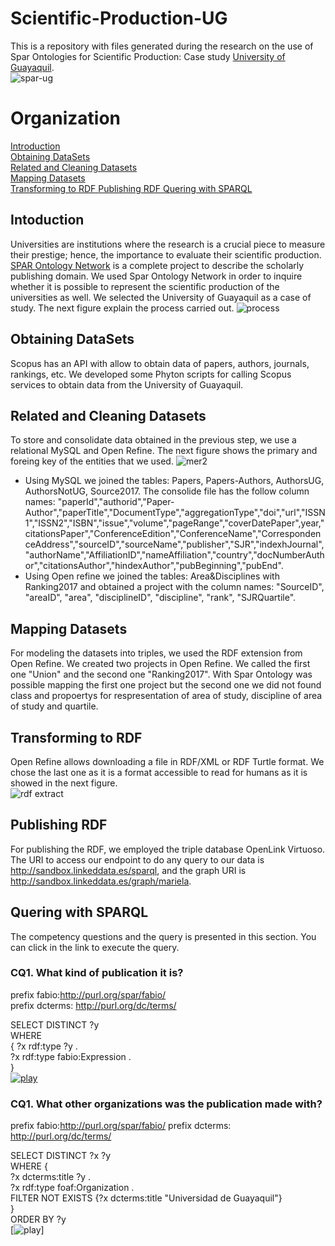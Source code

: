 # Scientific-Production-UG
This is a repository with files generated during the research on the use of Spar Ontologies for Scientific Production: Case study [University of Guayaquil](http://www.ug.edu.ec).  
![spar-ug](https://user-images.githubusercontent.com/43136359/47797390-86829280-dd26-11e8-874f-42f4c4fa83b6.JPG)  
# Organization
[Introduction](#Introduction)  
[Obtaining DataSets ](#Obtaining-DataSets)  
[Related and Cleaning Datasets](#Related-and-Cleaning-Datasets)  
[Mapping Datasets](#Mapping-Datasets)  
[Transforming to RDF ](#Transforming-to-RDF)
[Publishing RDF ](#Publishing-RDF)
[Quering with SPARQL ](#Quering-with-SPARQL)
## Intoduction
Universities are institutions where the research is a crucial piece to measure their prestige; hence, the importance to evaluate their scientific production. [SPAR Ontology Network](http://www.sparontologies.net/) is a complete project to describe the scholarly publishing domain. We used Spar Ontology Network in order to inquire whether it is possible to represent the scientific production of the universities as well. We selected the University of Guayaquil as a case of study. The next figure explain the process carried out. 
![process](https://user-images.githubusercontent.com/43136359/47798492-c185c580-dd28-11e8-9f58-8fc3d759ef75.JPG)
## Obtaining DataSets 
Scopus has an API with allow to obtain data of papers, authors, journals, rankings, etc. We developed some Phyton scripts for calling Scopus services to obtain data from the University of Guayaquil.
## Related and Cleaning Datasets 
To store and consolidate data obtained in the previous step, we use a relational MySQL and Open Refine. The next figure shows the primary and foreing key of the entities that we used.
![mer2](https://user-images.githubusercontent.com/43136359/47802796-5f7d8e00-dd31-11e8-9fd0-5fc2b5a5d51b.JPG)  

- Using MySQL we joined the tables: Papers, Papers-Authors, AuthorsUG, AuthorsNotUG, Source2017. The consolide file has the follow column names: "paperId","authorid","Paper-Author","paperTitle","DocumentType","aggregationType","doi","url","ISSN1","ISSN2","ISBN","issue","volume","pageRange","coverDatePaper",year,"citationsPaper","ConferenceEdition","ConferenceName","CorrespondenceAddress","sourceID","sourceName","publisher","SJR","indexhJournal","authorName","AffiliationID","nameAffiliation","country","docNumberAuthor","citationsAuthor","hindexAuthor","pubBeginning","pubEnd".
- Using Open refine we joined the tables: Area&Disciplines with Ranking2017 and obtained a project with the column names: "SourceID", "areaID", "area", "disciplineID", "discipline", "rank", "SJRQuartile".  
## Mapping Datasets
For modeling the datasets into triples, we used the RDF extension from Open Refine. We created two projects in Open Refine. We called the first one "Union" and the second one "Ranking2017". With Spar Ontology was possible mapping the first one project but the second one we did not found class and propoertys for respresentation of area of study, discipline of area of study and quartile.  
## Transforming to RDF
Open Refine allows downloading a file in RDF/XML or RDF Turtle format. We chose the last one as it is a format accessible to read for humans as it is showed in the next figure.  
![rdf extract](https://user-images.githubusercontent.com/43136359/47806467-2564ba00-dd3a-11e8-8fdb-655609c93f93.JPG)
## Publishing RDF
For publishing the RDF, we employed the triple database OpenLink Virtuoso. The URI to access our endpoint to do any query to our data is http://sandbox.linkeddata.es/sparql, and the graph URI is http://sandbox.linkeddata.es/graph/mariela.
## Quering with SPARQL
The competency questions and the query is presented in this section. You can click in the link to execute the query.  
### CQ1.   What kind of publication it is? 
prefix fabio:<http://purl.org/spar/fabio/>  
prefix dcterms: <http://purl.org/dc/terms/>  
  
SELECT DISTINCT ?y  
WHERE  
{ ?x rdf:type ?y .  
?x rdf:type fabio:Expression .  
}  
[![play](https://user-images.githubusercontent.com/43136359/47847107-86d46980-ddca-11e8-9fc8-d4ac725dfa6a.JPG)](https://bit.ly/2OZm40c)

### CQ1.    What other organizations was the publication made with? 
prefix fabio:<http://purl.org/spar/fabio/>
prefix dcterms: <http://purl.org/dc/terms/>

SELECT DISTINCT ?x ?y  
WHERE {  
?x dcterms:title ?y .  
?x rdf:type foaf:Organization .    
FILTER NOT EXISTS {?x dcterms:title "Universidad de Guayaquil"}  
}  
ORDER BY ?y  
[![play](https://user-images.githubusercontent.com/43136359/47847107-86d46980-ddca-11e8-9fc8-d4ac725dfa6a.JPG)]

